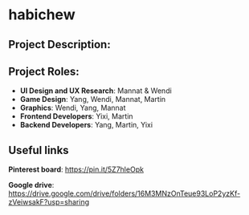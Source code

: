 # habichew
## Project Description: 

## Project Roles:
- **UI Design and UX Research**: Mannat & Wendi
- **Game Design**: Yang, Wendi, Mannat, Martin
- **Graphics**: Wendi, Yang, Mannat
- **Frontend Developers**: Yixi, Martin
- **Backend Developers**: Yang, Martin, Yixi

## Useful links
**Pinterest board**: https://pin.it/5Z7hleOpk

**Google drive**: https://drive.google.com/drive/folders/16M3MNzOnTeue93LoP2yzKf-zVeiwsakF?usp=sharing
